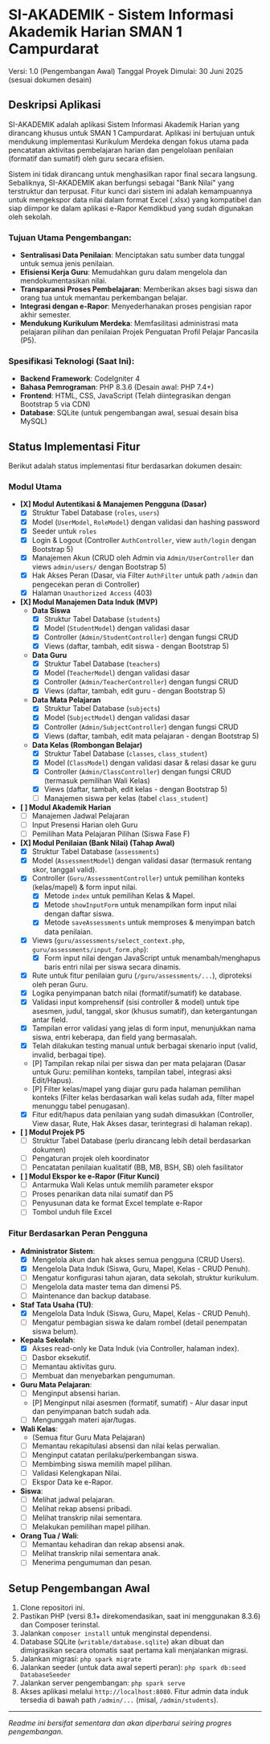 # SI-AKADEMIK - Sistem Informasi Akademik Harian SMAN 1 Campurdarat

Versi: 1.0 (Pengembangan Awal)
Tanggal Proyek Dimulai: 30 Juni 2025 (sesuai dokumen desain)

## Deskripsi Aplikasi

SI-AKADEMIK adalah aplikasi Sistem Informasi Akademik Harian yang dirancang khusus untuk SMAN 1 Campurdarat. Aplikasi ini bertujuan untuk mendukung implementasi Kurikulum Merdeka dengan fokus utama pada pencatatan aktivitas pembelajaran harian dan pengelolaan penilaian (formatif dan sumatif) oleh guru secara efisien.

Sistem ini tidak dirancang untuk menghasilkan rapor final secara langsung. Sebaliknya, SI-AKADEMIK akan berfungsi sebagai "Bank Nilai" yang terstruktur dan terpusat. Fitur kunci dari sistem ini adalah kemampuannya untuk mengekspor data nilai dalam format Excel (.xlsx) yang kompatibel dan siap diimpor ke dalam aplikasi e-Rapor Kemdikbud yang sudah digunakan oleh sekolah.

### Tujuan Utama Pengembangan:
*   **Sentralisasi Data Penilaian**: Menciptakan satu sumber data tunggal untuk semua jenis penilaian.
*   **Efisiensi Kerja Guru**: Memudahkan guru dalam mengelola dan mendokumentasikan nilai.
*   **Transparansi Proses Pembelajaran**: Memberikan akses bagi siswa dan orang tua untuk memantau perkembangan belajar.
*   **Integrasi dengan e-Rapor**: Menyederhanakan proses pengisian rapor akhir semester.
*   **Mendukung Kurikulum Merdeka**: Memfasilitasi administrasi mata pelajaran pilihan dan penilaian Projek Penguatan Profil Pelajar Pancasila (P5).

### Spesifikasi Teknologi (Saat Ini):
*   **Backend Framework**: CodeIgniter 4
*   **Bahasa Pemrograman**: PHP 8.3.6 (Desain awal: PHP 7.4+)
*   **Frontend**: HTML, CSS, JavaScript (Telah diintegrasikan dengan Bootstrap 5 via CDN)
*   **Database**: SQLite (untuk pengembangan awal, sesuai desain bisa MySQL)

## Status Implementasi Fitur

Berikut adalah status implementasi fitur berdasarkan dokumen desain:

### Modul Utama

*   **[X] Modul Autentikasi & Manajemen Pengguna (Dasar)**
    *   [X] Struktur Tabel Database (`roles`, `users`)
    *   [X] Model (`UserModel`, `RoleModel`) dengan validasi dan hashing password
    *   [X] Seeder untuk `roles`
    *   [X] Login & Logout (Controller `AuthController`, view `auth/login` dengan Bootstrap 5)
    *   [X] Manajemen Akun (CRUD oleh Admin via `Admin/UserController` dan views `admin/users/` dengan Bootstrap 5)
    *   [X] Hak Akses Peran (Dasar, via Filter `AuthFilter` untuk path `/admin` dan pengecekan peran di Controller)
    *   [X] Halaman `Unauthorized Access` (403)
*   **[X] Modul Manajemen Data Induk (MVP)**
    *   **Data Siswa**
        *   [X] Struktur Tabel Database (`students`)
        *   [X] Model (`StudentModel`) dengan validasi dasar
        *   [X] Controller (`Admin/StudentController`) dengan fungsi CRUD
        *   [X] Views (daftar, tambah, edit siswa - dengan Bootstrap 5)
    *   **Data Guru**
        *   [X] Struktur Tabel Database (`teachers`)
        *   [X] Model (`TeacherModel`) dengan validasi dasar
        *   [X] Controller (`Admin/TeacherController`) dengan fungsi CRUD
        *   [X] Views (daftar, tambah, edit guru - dengan Bootstrap 5)
    *   **Data Mata Pelajaran**
        *   [X] Struktur Tabel Database (`subjects`)
        *   [X] Model (`SubjectModel`) dengan validasi dasar
        *   [X] Controller (`Admin/SubjectController`) dengan fungsi CRUD
        *   [X] Views (daftar, tambah, edit mata pelajaran - dengan Bootstrap 5)
    *   **Data Kelas (Rombongan Belajar)**
        *   [X] Struktur Tabel Database (`classes`, `class_student`)
        *   [X] Model (`ClassModel`) dengan validasi dasar & relasi dasar ke guru
        *   [X] Controller (`Admin/ClassController`) dengan fungsi CRUD (termasuk pemilihan Wali Kelas)
        *   [X] Views (daftar, tambah, edit kelas - dengan Bootstrap 5)
        *   [ ] Manajemen siswa per kelas (tabel `class_student`)
*   **[ ] Modul Akademik Harian**
    *   [ ] Manajemen Jadwal Pelajaran
    *   [ ] Input Presensi Harian oleh Guru
    *   [ ] Pemilihan Mata Pelajaran Pilihan (Siswa Fase F)
*   **[X] Modul Penilaian (Bank Nilai) (Tahap Awal)**
    *   [X] Struktur Tabel Database (`assessments`)
    *   [X] Model (`AssessmentModel`) dengan validasi dasar (termasuk rentang skor, tanggal valid).
    *   [X] Controller (`Guru/AssessmentController`) untuk pemilihan konteks (kelas/mapel) & form input nilai.
        *   [X] Metode `index` untuk pemilihan Kelas & Mapel.
        *   [X] Metode `showInputForm` untuk menampilkan form input nilai dengan daftar siswa.
        *   [X] Metode `saveAssessments` untuk memproses & menyimpan batch data penilaian.
    *   [X] Views (`guru/assessments/select_context.php`, `guru/assessments/input_form.php`):
        *   [X] Form input nilai dengan JavaScript untuk menambah/menghapus baris entri nilai per siswa secara dinamis.
    *   [X] Rute untuk fitur penilaian guru (`/guru/assessments/...`), diproteksi oleh peran Guru.
    *   [X] Logika penyimpanan batch nilai (formatif/sumatif) ke database.
    *   [X] Validasi input komprehensif (sisi controller & model) untuk tipe asesmen, judul, tanggal, skor (khusus sumatif), dan ketergantungan antar field.
    *   [X] Tampilan error validasi yang jelas di form input, menunjukkan nama siswa, entri keberapa, dan field yang bermasalah.
    *   [X] Telah dilakukan testing manual untuk berbagai skenario input (valid, invalid, berbagai tipe).
    *   [P] Tampilan rekap nilai per siswa dan per mata pelajaran (Dasar untuk Guru: pemilihan konteks, tampilan tabel, integrasi aksi Edit/Hapus).
    *   [P] Filter kelas/mapel yang diajar guru pada halaman pemilihan konteks (Filter kelas berdasarkan wali kelas sudah ada, filter mapel menunggu tabel penugasan).
    *   [X] Fitur edit/hapus data penilaian yang sudah dimasukkan (Controller, View dasar, Rute, Hak Akses dasar, terintegrasi di halaman rekap).
*   **[ ] Modul Projek P5**
    *   [ ] Struktur Tabel Database (perlu dirancang lebih detail berdasarkan dokumen)
    *   [ ] Pengaturan projek oleh koordinator
    *   [ ] Pencatatan penilaian kualitatif (BB, MB, BSH, SB) oleh fasilitator
*   **[ ] Modul Ekspor ke e-Rapor (Fitur Kunci)**
    *   [ ] Antarmuka Wali Kelas untuk memilih parameter ekspor
    *   [ ] Proses penarikan data nilai sumatif dan P5
    *   [ ] Penyusunan data ke format Excel template e-Rapor
    *   [ ] Tombol unduh file Excel

### Fitur Berdasarkan Peran Pengguna

*   **Administrator Sistem**:
    *   [X] Mengelola akun dan hak akses semua pengguna (CRUD Users).
    *   [X] Mengelola Data Induk (Siswa, Guru, Mapel, Kelas - CRUD Penuh).
    *   [ ] Mengatur konfigurasi tahun ajaran, data sekolah, struktur kurikulum.
    *   [ ] Mengelola data master tema dan dimensi P5.
    *   [ ] Maintenance dan backup database.
*   **Staf Tata Usaha (TU)**:
    *   [X] Mengelola Data Induk (Siswa, Guru, Mapel, Kelas - CRUD Penuh).
    *   [ ] Mengatur pembagian siswa ke dalam rombel (detail penempatan siswa belum).
*   **Kepala Sekolah**:
    *   [X] Akses read-only ke Data Induk (via Controller, halaman index).
    *   [ ] Dasbor eksekutif.
    *   [ ] Memantau aktivitas guru.
    *   [ ] Membuat dan menyebarkan pengumuman.
*   **Guru Mata Pelajaran**:
    *   [ ] Menginput absensi harian.
    *   [P] Menginput nilai asesmen (formatif, sumatif) - Alur dasar input dan penyimpanan batch sudah ada.
    *   [ ] Mengunggah materi ajar/tugas.
*   **Wali Kelas**:
    *   (Semua fitur Guru Mata Pelajaran)
    *   [ ] Memantau rekapitulasi absensi dan nilai kelas perwalian.
    *   [ ] Menginput catatan perilaku/perkembangan siswa.
    *   [ ] Membimbing siswa memilih mapel pilihan.
    *   [ ] Validasi Kelengkapan Nilai.
    *   [ ] Ekspor Data ke e-Rapor.
*   **Siswa**:
    *   [ ] Melihat jadwal pelajaran.
    *   [ ] Melihat rekap absensi pribadi.
    *   [ ] Melihat transkrip nilai sementara.
    *   [ ] Melakukan pemilihan mapel pilihan.
*   **Orang Tua / Wali**:
    *   [ ] Memantau kehadiran dan rekap absensi anak.
    *   [ ] Melihat transkrip nilai sementara anak.
    *   [ ] Menerima pengumuman dan pesan.

## Setup Pengembangan Awal

1.  Clone repositori ini.
2.  Pastikan PHP (versi 8.1+ direkomendasikan, saat ini menggunakan 8.3.6) dan Composer terinstal.
3.  Jalankan `composer install` untuk menginstal dependensi.
4.  Database SQLite (`writable/database.sqlite`) akan dibuat dan dimigrasikan secara otomatis saat pertama kali menjalankan migrasi.
5.  Jalankan migrasi: `php spark migrate`
6.  Jalankan seeder (untuk data awal seperti peran): `php spark db:seed DatabaseSeeder`
7.  Jalankan server pengembangan: `php spark serve`
8.  Akses aplikasi melalui `http://localhost:8080`. Fitur admin data induk tersedia di bawah path `/admin/...` (misal, `/admin/students`).

---
*Readme ini bersifat sementara dan akan diperbarui seiring progres pengembangan.*
